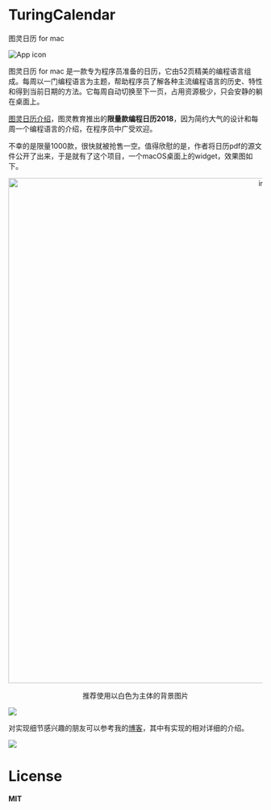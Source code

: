 # TuringCalendar
图灵日历 for mac

![App icon](https://ws2.sinaimg.cn/large/006tNc79ly1foa07bfam5j3074074wey.jpg)

图灵日历 for mac 是一款专为程序员准备的日历，它由52页精美的编程语言组成。每周以一门编程语言为主题，帮助程序员了解各种主流编程语言的历史、特性和得到当前日期的方法。它每周自动切换至下一页，占用资源极少，只会安静的躺在桌面上。

[图灵日历介绍](http://www.ituring.com.cn/book/details/2625)，图灵教育推出的**限量款编程日历2018**，因为简约大气的设计和每周一个编程语言的介绍，在程序员中广受欢迎。



不幸的是限量1000款，很快就被抢售一空。值得欣慰的是，作者将日历pdf的源文件公开了出来，于是就有了这个项目，一个macOS桌面上的widget，效果图如下。



<p align="center">  
  <img alt="img" src="https://ws1.sinaimg.cn/large/006tNbRwly1fuklkrutwkj31kw0zkn2g.jpg" width=1000>
  <p align="center">推荐使用以白色为主体的背景图片</p>
  </a>
</p>

![](https://ws1.sinaimg.cn/large/006tNc79ly1fo9z6yw8fuj31dm1hkx6p.jpg)

对实现细节感兴趣的朋友可以参考我的[博客](http://zhihaozhang.github.io/2018/02/10/turingCal/)，其中有实现的相对详细的介绍。

![](https://ws2.sinaimg.cn/large/006tNc79ly1foaaqel4dwj30u011i448.jpg)

# License

**MIT**
